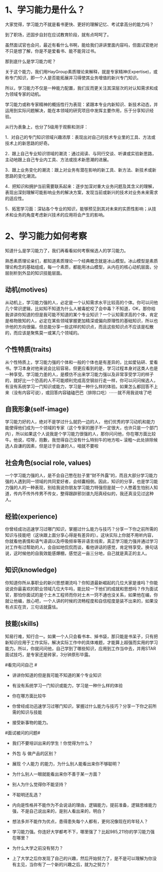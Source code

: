 # 1、学习能力是什么？ #

大家觉得，学习能力不就是看书更快、更好的理解记忆、考试拿高分的能力吗？

到了职场，还固步自封在应试教育阶段，就有点呵呵了。

虽然面试官也会问，最近有看什么书啊，能给我们讲讲里面内容吗，但面试官绝对不只是想了解，你是不是爱看书、能不能背过书。

那到底什么是学习能力呢？

关于这个能力，我们用HayGroup素质理论来解释，就是专家精神(Expertise)，或称专门知识，即一个人是否能拓展并习得使其业务增值的新兴专门知识。

所以，学习能力不仅是一种能力配置，我们反而更关注其深层次的对认知需求和成为领域专家的动机。

学习能力或称专家精神的概括性行为表现：紧跟本专业内新知识、新技术动态，并运用到实际问题解决，能在本领域的研究项目中发挥主要作用，乐于分享知识经验。

从行为表象上，也分了5级用于观察和测评：

1．对自己的专门知识领域兴趣浓厚：表现出对自己的技术专业里的工具、方法或技术上的新思路的好奇。

2．跟上自己专业知识领域的潮流：通过阅读、与同行交谈、听课或实验新思路，主动地跟上自己专业内工具、方法或技术新思潮的进展。

3．跟上业务变化的潮流：跟上对业务有潜在影响的新工具、新方法、新技术或新思路的变化潮流。


4．把知识和拥护当前需要联系起来：逐步加深对重大业务问题及其含义的理解，表现出深刻理解可能影响业务的解决方案，发现当前或新兴的技术对业务未来需求的适应性。

5．拓宽学习面：深钻各个专业的知识，能够预见到其对未来的实质性影响；从技术和业务的角度考虑新兴技术的应用将会产生的影响。


# 2、学习能力如何考察 #

知道什么是学习能力了，我们再看看如何考察候选人的学习能力。

熟悉素质理论亲们，都知道素质理论一个经典概念就是冰山模型。冰山模型是素质理论构念的基础组成，每一个素质，都能用冰山模型，从内在的核心动机层面，分层剖析到外显的知识技能层面。

## 动机(motives) ##
从动机上，学习能力强的人，必定是一个认知需求水平比较高的个体。你可以问他几个常识逻辑，比如知不知道为什么人被毒蛇咬了会中毒？不知道，OK，那你给我讲讲你知道的但是我可能不知道的某个专业知识？一个认知需求高的个体，肯定是格物致知的人，必定在某些领域掌握更加精深或偏向原理性的基础知识，所以也许他的方向很偏，但总能分享一些这样的知识点，而且这些知识点不应该是松散的，而应该是聚焦莫一或某几个领域的。

## 个性特质(traits) ##
从个性特质上，学习能力强的个体和一般的个体也是有差异的，比如爱钻研、爱看书。学习本身对他来说会比较容易，但更应看到的是，学习过程本身对这类人也是一种享受。学习能力差的人，是模仿不出来学习能力强以及非常享受学习的样子的，就好比一个恐高的人不可能顺利完成高空钢丝行走一样，你可以问问候选人，有没有系统学习一门知识或能力，学习是一种什么样的体验。如果怎么都回答不上来（没有内容可说），或回答内容磕磕巴巴（排除口吃）⋯⋯就不用我说啥了吧

## 自我形象(self-image) ##
学习能力好的人，绝对不是学过什么就扔一边的人， 他们优秀的学习动机和能力能使得他们成为一个领域的专家（这个专家的圈子不一定很大，也许只是一个部门内），所以如果这个人说我是个学习能力很强的人，那你问问他，你在哪方面比较牛。他说，哎呀，抱歉，我觉得自己没有什么特别牛的地方啦~ 滚粗～此处排除候选人自谦的因素，但是过于自谦的人，咱就不要啦

## 社会角色(social role, values) ##
一个学习能力强的人，是不会自己憋在肚子里“财不外露”的，而且大部分学习能力强的人遇到同一领域的共同爱好者，会倾囊相倒。因此，知识的分享，也是学习能力强的人的一种表现，别给我说你朋友学习能力特强但是就一个人憋着生怕别人知道，传内不传外传男不传女，整得跟辟邪剑谱九阳真经似的，我还真没见过这种人。

## 经验(experience) ##
你曾经成功迅速学习过哪门知识，掌握过什么能力与技巧？分享一下你之前所需的知识与技能吧（这块跟上面分享心得是有差异的）。这块实际上你就不用听内容，你就看他表情和语气语调以及呼吸频率等非语言线索，真正学习能力强并通过学习对工作有过帮助的人，会自如地侃侃而谈，看他讲话的感觉，肯定特享受。换句话说，这时候他的自我效能感爆棚，感觉这一亩三分地，自己就是真正的主人。

## 知识(knowledge) ##
你知道你所从事职业的新兴思想潮流吗？你知道最新崛起的几位大家是谁吗？你能说说你最喜欢的职业领域几位大牛吗，能比较一下他们的成就和思想吗？作为面试官，那怕你面试的是个土木工程师而你对土木一窍不通也没关系，如果他在编，你就让他编，放心吧，一个人讲的时候的流畅程度和自信程度是装不出来的，如果没有点实在货，三句话就露怯。

## 技能(skills) ##
知易行难，知行合一。如果一个人只会看书本、掉书袋，那只能是书呆子，只有把新知识应用于工作实际，解决实际工作中的具体难题，才能算上超强而实用的学习能力。所以，你就问问他，自己学到了哪些知识，应用到工作当中去，并用STAR面试技巧，是专家还是砖家，3分钟原形毕露。

#看完问问自己 #

* 讲讲你知道的但是我可能不知道的某个专业知识 

* 有没有系统学习一门知识或能力，学习是一种什么样的体验 

* 你在哪方面比较牛 

* 你曾经成功迅速学习过哪门知识，掌握过什么能力与技巧？分享一下你之前所需的知识与技能 

* 接受新事物的能力。

#面试被问的问题#

* 我们不要培训出来的学生！你觉得为什么？

*  外包 与 做产品的区别？

*  展现 个人能力 的能力，为什么别人能看出来你不够聪明？

* 为什么别人一眼就能看出来你不善于某一方面？

* 别人为什么觉得你不能坚持？

* 不聪明还乱选？

* 内向是性格并不能作为不会说话的理由，逻辑能力，提前准备，逻辑思维能力强，不是自己说出来的，是别人看出来的，明白？

* 想法多并不能作为优点，患得患失每个人都有，更何况像现在的年轻人？

* 学习能力强。你连好大学都考不下，哪里强了？比起985,211你的学习能力强在哪里？

* 为什么大学之前没有努力？

* 上了大学之后你发现了自己的兴趣，然后开始努力了，是不是可以理解为你没有主见，当你有了一个新的兴趣之后，就为之努力？
